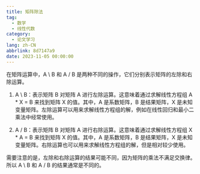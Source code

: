 ```yaml
---
title: 矩阵除法
tag:
  - 数学
  - 线性代数
category:
  - 论文学习
lang: zh-CN
abbrlink: 8d7147a9
date: 2023-11-05 00:00:00
---
```


在矩阵运算中，A \ B 和 A / B 是两种不同的操作，它们分别表示矩阵的左除和右除运算。
<!--more-->
1. A \ B：表示矩阵 B 对矩阵 A 进行左除运算。这意味着通过求解线性方程组 A * X = B 来找到矩阵 X 的值。其中，A 是系数矩阵，B 是结果矩阵，X 是未知变量矩阵。左除运算可以用来求解线性方程组的解，例如在线性回归和最小二乘法中经常使用。

2. A / B：表示矩阵 B 对矩阵 A 进行右除运算。这意味着通过求解线性方程组 X * A = B 来找到矩阵 X 的值。其中，A 是系数矩阵，B 是结果矩阵，X 是未知变量矩阵。右除运算也可以用来求解线性方程组的解，但是相对较少使用。

需要注意的是，左除和右除运算的结果可能不同，因为矩阵的乘法不满足交换律。所以 A \ B 和 A / B 的结果通常是不同的。